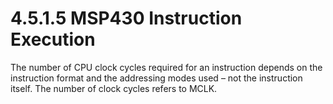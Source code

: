 # 4.5.1.5 MSP430 Instruction Execution

The number of CPU clock cycles required for an instruction depends on the instruction format and the addressing modes used – not the instruction itself. The number of clock cycles refers to MCLK.
